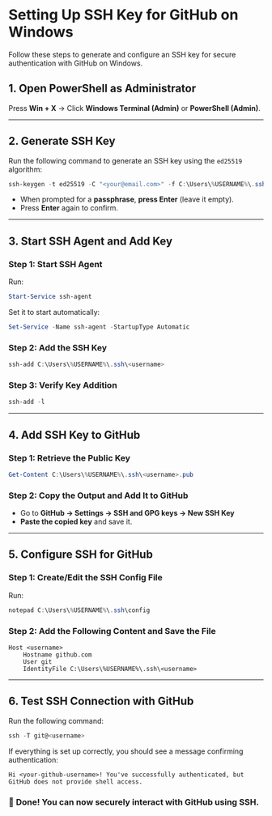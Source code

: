 # Setting Up SSH Key for GitHub on Windows

Follow these steps to generate and configure an SSH key for secure authentication with GitHub on Windows.

## **1. Open PowerShell as Administrator**

Press **Win + X** → Click **Windows Terminal (Admin)** or **PowerShell (Admin)**.

---

## **2. Generate SSH Key**

Run the following command to generate an SSH key using the `ed25519` algorithm:

```powershell
ssh-keygen -t ed25519 -C "<your@email.com>" -f C:\Users\%USERNAME%\.ssh\<username>
```

- When prompted for a **passphrase**, **press Enter** (leave it empty).
- Press **Enter** again to confirm.

---

## **3. Start SSH Agent and Add Key**

### **Step 1: Start SSH Agent**

Run:
```powershell
Start-Service ssh-agent
```

Set it to start automatically:
```powershell
Set-Service -Name ssh-agent -StartupType Automatic
```

### **Step 2: Add the SSH Key**
```powershell
ssh-add C:\Users\%USERNAME%\.ssh\<username>
```

### **Step 3: Verify Key Addition**
```powershell
ssh-add -l
```

---

## **4. Add SSH Key to GitHub**

### **Step 1: Retrieve the Public Key**
```powershell
Get-Content C:\Users\%USERNAME%\.ssh\<username>.pub
```

### **Step 2: Copy the Output and Add It to GitHub**
- Go to **GitHub → Settings → SSH and GPG keys → New SSH Key**
- **Paste the copied key** and save it.

---

## **5. Configure SSH for GitHub**

### **Step 1: Create/Edit the SSH Config File**

Run:
```powershell
notepad C:\Users\%USERNAME%\.ssh\config
```

### **Step 2: Add the Following Content and Save the File**

```
Host <username>
    Hostname github.com
    User git
    IdentityFile C:\Users\%USERNAME%\.ssh\<username>
```

---

## **6. Test SSH Connection with GitHub**

Run the following command:
```powershell
ssh -T git@<username>
```

If everything is set up correctly, you should see a message confirming authentication:
```plaintext
Hi <your-github-username>! You've successfully authenticated, but GitHub does not provide shell access.
```

### 🎉 **Done! You can now securely interact with GitHub using SSH.**

